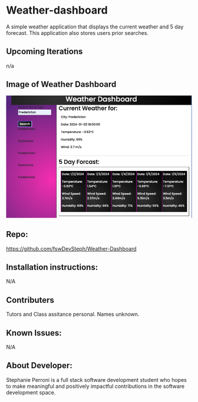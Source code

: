 # Weather-dashboard

A simple weather application that displays the current weather and 5 day forecast. This application also stores users prior searches.

## Upcoming Iterations

n/a

## Image of Weather Dashboard

<img src="assets/images/WeatherApp.png">

## Repo:

https://github.com/fswDevSteph/Weather-Dashboard

## Installation instructions:

N/A

## Contributers

Tutors and Class assitance personal.
Names unknown.

## Known Issues:

N/A

## About Developer:

Stephanie Perroni is a full stack software development student who hopes to make meaningful and positively impactful contributions in the software development space.
